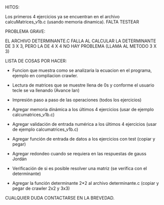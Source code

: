 HITOS:

Los primeros 4 ejercicios ya se encuentran en el archivo calcuMatrices_v1b.c (usando memoria dinamica). FALTA TESTEAR



PROBLEMA GRAVE: 

EL ARCHIVO DETERMINANTE.C FALLA AL CALCULAR LA DETERMINANTE DE 3 X 3, PERO LA DE 4 X 4 NO HAY PROBLEMA (LLAMA AL METODO 3 X 3)



LISTA DE COSAS POR HACER:

* Funcion que muestra como se analizaria la ecuacion en el programa, ejemplo en compliacion crawler.
* Lectura de matrices que se muestre llena de 0s y conforme el usuario tecle se va llenando (Avance Ian)
* Impresión paso a paso de las operaciones (todos los ejercicios)
* Agregar memoria dinámica a los últimos 4 ejercicios (usar de ejemplo calcumatrices_v1b.c)
* Agregar validación de entrada numérica a los últimos 4 ejercicios (usar de ejemplo calcumatrices_v1b.c)


* Agregar función de entrada de datos a los ejercicios con test (copiar y pegar)
* Agregar redondeo cuando se requiera en las respuestas de gauss Jordán
* Verificación de si es posible resolver una matriz (se verifica con el determinante)
* Agregar la función determinante 2*2 al archivo determinante.c (copiar y pegar de crawler 2x2 y 3x3)


CUALQUIER DUDA CONTACTARSE EN LA BREVEDAD.




